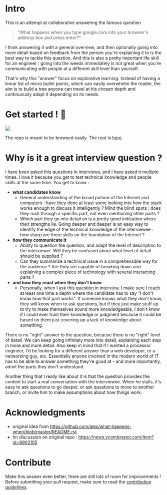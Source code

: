 # Intro

This is an attempt at collaborative answering the famous question

>"What happens when you type google.com into your browser's address box and press enter?"

I think answering it with a general overview, and then optionally going into more detail based on feedback from the person you're explaining it to is the best way to tackle this question. And this is also a pretty important life skill for an engineer : going into the weeds immediately is not great when you're communicating with people at a different skill level than yourself.

That's why this "answer" focus on explorative learning. Instead of having a linear list of micro bullet points, which can easily overwhelm the reader, the aim is to build a tree anyone can travel at his chosen depth and continuously adapt it depending on its needs.


# Get started ! :rocket:

![](http://nutritionhealth.fit/wp-content/uploads/2016/03/start-here-red.png)

The repo is meant to be browsed easily. The root is [here](./root/).


# Why is it a great interview question ?

I have been asked this questions in interviews, and I have asked it multiple times. I love it because you get to test technical knowledge and people skills at the same time. You get to know :

- **what candidates know**
  - General understanding of the broad picture of the Internet and computers : have they done at least some looking into how the stack works enough to discuss it intelligently ? Mind the blind spots : does they rush through a specific part, not even mentioning other parts ?
  - Which part they go into detail on is a pretty good indication where their strengths lie. Going deeper and deeper is an easy way to identify the edge of the technical knowledge of the interviewee : how sharp are there skills on the foundation of the Internet ?
- **how they communicate it**
  - Ability to question the question, and adapt the level of description to the interviewer. Will they be confused about what level of detail should be supplied ?
  - Can they summarize a technical issue in a comprehensible way for the audience ?  Are they are capable of breaking down and explaining a complex piece of technology with several interacting parts ?
- **and how they react when they don't know**
  - Personally, when I ask this question in interview, I make sure I reach at least one time a depth where the candidate has to say "I don't know how that part works". If someone knows what they don't know, they will know when to ask questions, but if they just make stuff up to try to make themselves sound more knowledgeable, I don't know if I could ever trust their knowledge or judgment because it could be based on them just covering up a lack of knowledge about something.

There is no "right" answer to the question, because there is no "right" level of detail. We can keep going infinitely more into detail, explaining each step in more and more detail. Also keep in mind that if I wanted a processor engineer, I'd be looking for a different answer than a web developer, or a networking guy, etc. Essentially anyone involved in the modern world of IT has to be able to answer something they're good at - and more importantly, admit the parts they don't understand.

Another thing that I really like about it is that the question provides the context to start a real conversation with the interviewee. When he stalls, it's easy to ask questions to go deeper, or ask questions to move to another branch, or invite him to make assumptions about how things work.


# Acknowledgments

- original idea from https://github.com/alex/what-happens-when/blob/master/README.rst
- hn discussion on original repo  : https://news.ycombinator.com/item?id=8902105


# Contribute

Make this answer even better, there are still lots of room for improvements ! Before submitting your pull request, make sure to read the [contribution guidelines](./CONTRIBUTING.md).
